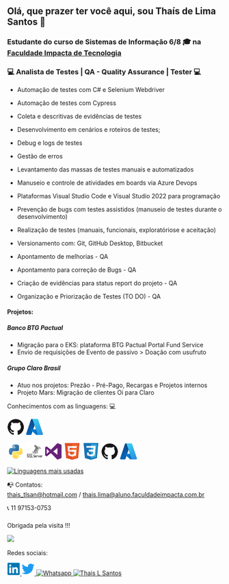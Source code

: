 ## Olá, que prazer ter você aqui, sou Thaís de Lima Santos 👋

### Estudante do curso de **Sistemas de Informação** 6/8 :mortar_board: na <a href = "https://www.impacta.edu.br" target = "_blank"> Faculdade Impacta de Tecnologia </a>


### :computer: Analista de Testes | QA - Quality Assurance | Tester :computer: 

- Automação de testes com C# e Selenium Webdriver
- Automação de testes com Cypress
- Coleta e descritivas de evidências de testes
- Desenvolvimento em cenários e roteiros de testes;
- Debug e logs de testes
- Gestão de erros
- Levantamento das massas de testes manuais e automatizados
- Manuseio e controle de atividades em boards via Azure Devops
- Plataformas Visual Studio Code e Visual Studio 2022 para programação
- Prevenção de bugs com testes assistidos (manuseio de testes durante o desenvolvimento)
- Realização de testes (manuais, funcionais, exploratóriose e aceitação)
- Versionamento com: Git, GitHub Desktop, Bitbucket

- Apontamento de melhorias - QA
- Apontamento para correção de Bugs - QA
- Criação de evidências para status report do projeto - QA
- Organização e Priorização de Testes (TO DO) - QA




#### Projetos:

##### Banco BTG Pactual
- Migração para o EKS: plataforma BTG Pactual Portal Fund Service
- Envio de requisições de Evento de passivo > Doação com usufruto
##### Grupo Claro Brasil
- Atuo nos projetos: Prezão - Pré-Pago, Recargas e Projetos internos
- Projeto Mars: Migração de clientes Oi para Claro



Conhecimentos com as linguagens: :computer:


<img aling= center alt= "Github" height= "40" width= "40" src= "https://github.com/devicons/devicon/blob/master/icons/github/github-original.svg"></img>
<img aling= center alt= "Github" height= "40" width= "40" src= "https://github.com/devicons/devicon/blob/master/icons/azure/azure-original.svg"></img>



<img aling= center alt= "Python" height= "40" width= "40" src= "https://raw.githubusercontent.com/devicons/devicon/master/icons/python/python-original.svg"></img>
<img aling= center alt= "SQL" height= "40" width= "40" src= "https://raw.githubusercontent.com/devicons/devicon/master/icons/microsoftsqlserver/microsoftsqlserver-plain-wordmark.svg"></img>
<img aling= center alt= "VSCode" height= "40" width= "40" src= "https://raw.githubusercontent.com/devicons/devicon/master/icons/visualstudio/visualstudio-plain.svg"></img>
<img aling= center alt= "HTML" height= "40" width= "40" src= "https://raw.githubusercontent.com/devicons/devicon/master/icons/html5/html5-original.svg"></img>
<img aling= center alt= "CSS" height= "40" width= "40" src= "https://raw.githubusercontent.com/devicons/devicon/master/icons/css3/css3-original.svg"></img> 
<img aling= center alt= "Github" height= "40" width= "40" src= "https://github.com/devicons/devicon/blob/master/icons/github/github-original.svg"></img>
<img aling= center alt= "Github" height= "40" width= "40" src= "https://github.com/devicons/devicon/blob/master/icons/azure/azure-original.svg"></img>


[![Linguagens mais usadas](https://github-readme-stats.vercel.app/api/top-langs/?username=thaistlsantos&layout=compact)](https://github.com/anuraghazra/github-readme-stats)





:mailbox_with_no_mail: Contatos:  
thais_tlsan@hotmail.com / thais.lima@aluno.faculdadeimpacta.com.br

:telephone_receiver:  11 97153-0753</p>


<!--
-->
###
<p aling = "center"> Obrigada pela visita !!! </p>
<p aling = "center">   <img alingn="center" src="https://profile-counter.glitch.me/SeuPerfildoGitHub/count.svg" /></p>



<p aling = "center"> Redes sociais: </p>
<a href = "https://www.linkedin.com/in/thaistlsantos/" target = "_blank">
<img aling= center alt= "Thais L Santos" height= "30" width= "30" src= "https://raw.githubusercontent.com/devicons/devicon/master/icons/linkedin/linkedin-original.svg">
</a>

<a href = "https://twitter.com/ThaisTlsantos" target = "_blank">
<img aling= center alt= "@thaistlsantos" height= "30" width= "30" src= "https://raw.githubusercontent.com/devicons/devicon/master/icons/twitter/twitter-original.svg">
</a>

<a href = "https://api.whatsapp.com/send?phone=5511971530753&text=Ol%C3%A1%2C%20tudo%20bem%3F" target = "_blank">
<img aling= center alt= "Whatsapp" height= "32" width= "32" src= "https://i.pinimg.com/originals/d9/d9/7d/d9d97d48264770f85d35c208f279152c.png">
</a>

<a href = "https://www.instagram.com/thaistlsantos/ " target = "_blank">
<img aling= center alt= "Thais L Santos" height= "30" width= "30" src= "https://imagepng.org/wp-content/uploads/2017/08/instagram-icone-icon-1.png">
</a>